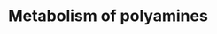 ---
annotations:
- type: Pathway Ontology
  value: classic metabolic pathway
- type: Pathway Ontology
  value: polyamine metabolic pathway
authors:
- ReactomeTeam
- Ryanmiller
description: 'Polyamines is a family of molecules (i.e. putrescine, spermine, spermidine)
  derived from ornithine according to a decarboxylation/condensative process. More
  recently, it has been demonstrated that arginine can be metabolised according to
  the same pathway leading to agmatine formation. Polyamines are essential for the
  growth, the maintenance and the function of normal cells. The complexity of their
  metabolism and the fact that polyamines homeostasis is tightly regulated support
  the idea that polyamines are essential to cell survival. Multiple abnormalities
  in the control of polyamines metabolism might be implicated in several pathological
  processes (Moinard et al., 2005).  Legend for the following figure:  View original
  pathway at [http://www.reactome.org/PathwayBrowser/#DIAGRAM=351202 Reactome].'
last-edited: 2021-01-25
organisms:
- Homo sapiens
redirect_from:
- /index.php/Pathway:WP3555
- /instance/WP3555
schema-jsonld:
- '@context': https://schema.org/
  '@id': https://wikipathways.github.io/pathways/WP3555.html
  '@type': Dataset
  creator:
    '@type': Organization
    name: WikiPathways
  description: 'Polyamines is a family of molecules (i.e. putrescine, spermine, spermidine)
    derived from ornithine according to a decarboxylation/condensative process. More
    recently, it has been demonstrated that arginine can be metabolised according
    to the same pathway leading to agmatine formation. Polyamines are essential for
    the growth, the maintenance and the function of normal cells. The complexity of
    their metabolism and the fact that polyamines homeostasis is tightly regulated
    support the idea that polyamines are essential to cell survival. Multiple abnormalities
    in the control of polyamines metabolism might be implicated in several pathological
    processes (Moinard et al., 2005).  Legend for the following figure:  View original
    pathway at [http://www.reactome.org/PathwayBrowser/#DIAGRAM=351202 Reactome].'
  keywords:
  - 'PSMD1 '
  - 'PSMD10 '
  - 'PSMD12 '
  - 'PSMD8 '
  - 'PSMF1 '
  - 'PSMC3 '
  - 'AZIN1 '
  - AdoMet
  - 'PSMA8 '
  - 'PSMD3 '
  - Ac-CoA
  - 3AAPNAL
  - 'PSMB2 '
  - 'OAZ1 '
  - 'PSMB4 '
  - ODC:NQO1 complex
  - 'PSMB10 '
  - 'PSMD5 '
  - 'PSMA1 '
  - 'PSMC6 '
  - 'PSMB7 '
  - CoA-SH
  - L-Arg
  - AZIN1 bound OAZ:ODC
  - 'PSMB3 '
  - NQO1
  - 'PSMA6 '
  - ODC:OAZ complex
  - 'PXLP-K69-ODC1 '
  - PAOX:FAD
  - 'OAZ2 '
  - complex
  - 'PSMD14 '
  - AGM
  - SMOX-3
  - OAZ
  - 'PSMD2 '
  - 'PSMD13 '
  - 'PSMC5 '
  - 'PAOX '
  - 'PSMC2 '
  - Putrescine
  - AZIN1
  - AGMAT(1-?)
  - O2
  - 'SHFM1 '
  - 'PSMB1 '
  - dc-AdoMet
  - 'PSMA2 '
  - 'PSMB11 '
  - AMD1(1-67)
  - SPM
  - 'PSME2 '
  - 'PSMC1 '
  - CO2
  - 'OAZ3 '
  - 'PSMA4 '
  - 'PSMB8 '
  - 'PSMD9 '
  - SAT1
  - MTAD
  - 'PSMD11 '
  - NASPN
  - H2O
  - 'PSMB9 '
  - 'PSMD7 '
  - 'FAD '
  - 'PSME4 '
  - H2O2
  - SRM
  - 'PSME3 '
  - 'PSMB6 '
  - NASPM
  - 'PSMC4 '
  - 'PSMD6 '
  - 26S proteasome
  - 'PSME1 '
  - Urea
  - ADC
  - 'NQO1 '
  - 'PSMD4 '
  - 'PSMA3 '
  - 'PSMA7 '
  - L-Orn
  - SMS
  - PXLP-K69-ODC1
  - 'PSMA5 '
  - 'PSMB5 '
  - SPN
  - 3APAL
  - PTCN
  license: CC0
  name: Metabolism of polyamines
seo: CreativeWork
title: Metabolism of polyamines
wpid: WP3555
---